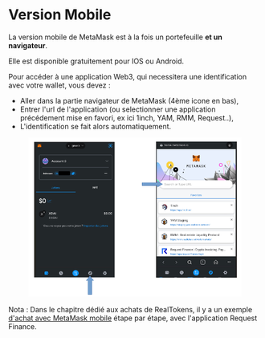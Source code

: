# Version Mobile

La version mobile de MetaMask est à la fois un portefeuille **et un navigateur**.&#x20;

Elle est disponible gratuitement pour IOS ou Android.

Pour accéder à une application Web3, qui necessitera une identification avec votre wallet, vous devez :

* Aller dans la partie navigateur de MetaMask (4ème icone en bas),
* Entrer l'url de l'application (ou selectionner une application précédement mise en favori, ex ici 1inch, YAM, RMM, Request..),
* L'identification se fait alors automatiquement.

<figure><img src="../../.gitbook/assets/image (1) (1) (1) (1).png" alt=""><figcaption></figcaption></figure>

Nota : Dans le chapitre dédié aux achats de RealTokens, il y a un exemple [d'achat avec MetaMask mobile](../../site-realt/acheter-des-realtokens/achat-paiement-avec-smartphone.md) étape par étape, avec l'application Request Finance.
